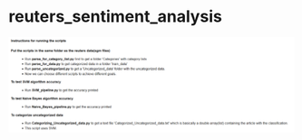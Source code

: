 # reuters_sentiment_analysis

![Image](https://github.com/nalinmittal/reuters_sentiment_analysis/blob/master/1.PNG)
